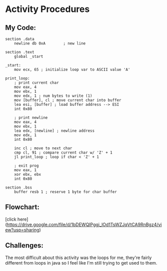 # Activity Procedures

## My Code:
```
section .data
    newline db 0xA        ; new line

section .text
    global _start

_start:
    mov ecx, 65 ; initialize loop var to ASCII value 'A'

print_loop:
    ; print current char
    mov eax, 4       
    mov ebx, 1        
    mov edx, 1 ; num bytes to write (1)
    mov [buffer], cl ; move current char into buffer
    lea esi, [buffer] ; load buffer address --> ESI
    int 0x80          

    ; print newline
    mov eax, 4        
    mov ebx, 1         
    lea edx, [newline] ; newline address
    mov edx, 1        
    int 0x80          

    inc cl ; move to next char
    cmp cl, 91 ; compare current char w/ 'Z' + 1
    jl print_loop ; loop if char < 'Z' + 1

    ; exit prog
    mov eax, 1        
    xor ebx, ebx      
    int 0x80          

section .bss
    buffer resb 1 ; reserve 1 byte for char buffer
```

## Flowchart:
[click here] (https://drive.google.com/file/d/1bDEWQIPggj_lOd1TsWZJqVtCA9RnBgz4/view?usp=sharing)

## Challenges:
The most difficult about this activity was the loops for me, they're fairly different from loops in java so I feel like I'm still trying to get used to them.
